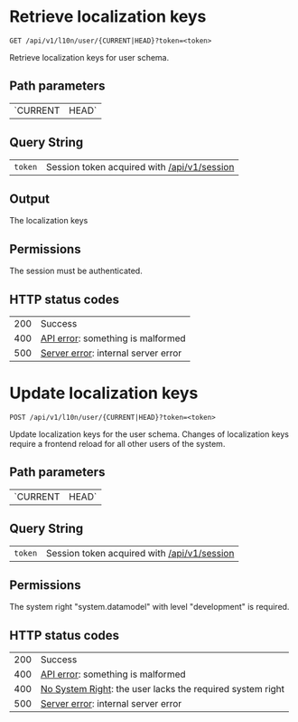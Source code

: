 # Retrieve localization keys

    GET /api/v1/l10n/user/{CURRENT|HEAD}?token=<token>

Retrieve localization keys for user schema.

## Path parameters

|   |   |
|---|---|
| `CURRENT|HEAD` | Schema version |

## Query String

|   |   |
|---|---|
| `token`   | Session token acquired with [/api/v1/session](/technical/api/session/session.html) |

## Output

The localization keys

## Permissions

The session must be authenticated.

## HTTP status codes

|   |   |
|---|---|
| 200 | Success |
| 400 | [API error](/technical/errors/errors.html#api_error): something is malformed |
| 500 | [Server error](/technical/errors/errors.html#server_error): internal server error |





# Update localization keys

    POST /api/v1/l10n/user/{CURRENT|HEAD}?token=<token>

Update localization keys for the user schema.
Changes of localization keys require a frontend reload for all other users of the system.

## Path parameters

|   |   |
|---|---|
| `CURRENT|HEAD` | Schema version |

## Query String

|   |   |
|---|---|
| `token`   | Session token acquired with [/api/v1/session](/technical/api/session/session.html) |

## Permissions

The system right "system.datamodel" with level "development" is required.

## HTTP status codes

|   |   |
|---|---|
| 200 | Success |
| 400 | [API error](/technical/errors/errors.html#api_error): something is malformed |
| 400 | [No System Right](/technical/errors/errors.html#no_system_right): the user lacks the required system right |
| 500 | [Server error](/technical/errors/errors.html#server_error): internal server error |
